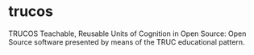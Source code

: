 # trucos
TRUCOS Teachable, Reusable Units of Cognition in Open Source: Open Source software presented by means of the TRUC educational pattern. 
